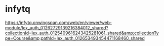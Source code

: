 # infytq
https://infytq.onwingspan.com/web/en/viewer/web-module/lex_auth_01262729139216384012_shared?collectionId=lex_auth_0125409616243425281061_shared&amp;collectionType=Course&amp;pathId=lex_auth_012653493454471168460_shared
